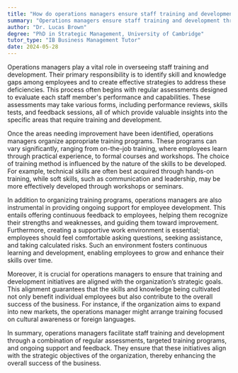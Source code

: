 ```yaml
---
title: "How do operations managers ensure staff training and development?"
summary: "Operations managers ensure staff training and development through regular assessments, training programmes, and continuous feedback and support."
author: "Dr. Lucas Brown"
degree: "PhD in Strategic Management, University of Cambridge"
tutor_type: "IB Business Management Tutor"
date: 2024-05-28
---
```


Operations managers play a vital role in overseeing staff training and development. Their primary responsibility is to identify skill and knowledge gaps among employees and to create effective strategies to address these deficiencies. This process often begins with regular assessments designed to evaluate each staff member's performance and capabilities. These assessments may take various forms, including performance reviews, skills tests, and feedback sessions, all of which provide valuable insights into the specific areas that require training and development.

Once the areas needing improvement have been identified, operations managers organize appropriate training programs. These programs can vary significantly, ranging from on-the-job training, where employees learn through practical experience, to formal courses and workshops. The choice of training method is influenced by the nature of the skills to be developed. For example, technical skills are often best acquired through hands-on training, while soft skills, such as communication and leadership, may be more effectively developed through workshops or seminars.

In addition to organizing training programs, operations managers are also instrumental in providing ongoing support for employee development. This entails offering continuous feedback to employees, helping them recognize their strengths and weaknesses, and guiding them toward improvement. Furthermore, creating a supportive work environment is essential; employees should feel comfortable asking questions, seeking assistance, and taking calculated risks. Such an environment fosters continuous learning and development, enabling employees to grow and enhance their skills over time.

Moreover, it is crucial for operations managers to ensure that training and development initiatives are aligned with the organization’s strategic goals. This alignment guarantees that the skills and knowledge being cultivated not only benefit individual employees but also contribute to the overall success of the business. For instance, if the organization aims to expand into new markets, the operations manager might arrange training focused on cultural awareness or foreign languages.

In summary, operations managers facilitate staff training and development through a combination of regular assessments, targeted training programs, and ongoing support and feedback. They ensure that these initiatives align with the strategic objectives of the organization, thereby enhancing the overall success of the business.
    